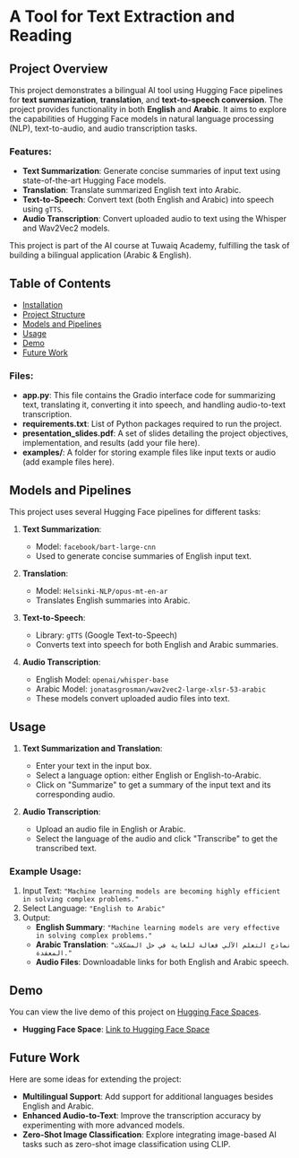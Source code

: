 # A Tool for Text Extraction and Reading

## Project Overview

This project demonstrates a bilingual AI tool using Hugging Face pipelines for **text summarization**, **translation**, and **text-to-speech conversion**. The project provides functionality in both **English** and **Arabic**. It aims to explore the capabilities of Hugging Face models in natural language processing (NLP), text-to-audio, and audio transcription tasks.

### Features:
- **Text Summarization**: Generate concise summaries of input text using state-of-the-art Hugging Face models.
- **Translation**: Translate summarized English text into Arabic.
- **Text-to-Speech**: Convert text (both English and Arabic) into speech using `gTTS`.
- **Audio Transcription**: Convert uploaded audio to text using the Whisper and Wav2Vec2 models.
  
This project is part of the AI course at Tuwaiq Academy, fulfilling the task of building a bilingual application (Arabic & English).

## Table of Contents
- [Installation](#installation)
- [Project Structure](#project-structure)
- [Models and Pipelines](#models-and-pipelines)
- [Usage](#usage)
- [Demo](#demo)
- [Future Work](#future-work)

  
### Files:
- **app.py**: This file contains the Gradio interface code for summarizing text, translating it, converting it into speech, and handling audio-to-text transcription.
- **requirements.txt**: List of Python packages required to run the project.
- **presentation_slides.pdf**: A set of slides detailing the project objectives, implementation, and results (add your file here).
- **examples/**: A folder for storing example files like input texts or audio (add example files here).

## Models and Pipelines

This project uses several Hugging Face pipelines for different tasks:

1. **Text Summarization**:
   - Model: `facebook/bart-large-cnn`
   - Used to generate concise summaries of English input text.
   
2. **Translation**:
   - Model: `Helsinki-NLP/opus-mt-en-ar`
   - Translates English summaries into Arabic.

3. **Text-to-Speech**:
   - Library: `gTTS` (Google Text-to-Speech)
   - Converts text into speech for both English and Arabic summaries.

4. **Audio Transcription**:
   - English Model: `openai/whisper-base`
   - Arabic Model: `jonatasgrosman/wav2vec2-large-xlsr-53-arabic`
   - These models convert uploaded audio files into text.

## Usage

1. **Text Summarization and Translation**:
   - Enter your text in the input box.
   - Select a language option: either English or English-to-Arabic.
   - Click on "Summarize" to get a summary of the input text and its corresponding audio.

2. **Audio Transcription**:
   - Upload an audio file in English or Arabic.
   - Select the language of the audio and click "Transcribe" to get the transcribed text.

### Example Usage:
1. Input Text: `"Machine learning models are becoming highly efficient in solving complex problems."`
2. Select Language: `"English to Arabic"`
3. Output:
   - **English Summary**: `"Machine learning models are very effective in solving complex problems."`
   - **Arabic Translation**: `"نماذج التعلم الآلي فعالة للغاية في حل المشكلات المعقدة."`
   - **Audio Files**: Downloadable links for both English and Arabic speech.

## Demo

You can view the live demo of this project on [Hugging Face Spaces](#).
- **Hugging Face Space**: [Link to Hugging Face Space](https://huggingface.co/spaces/Almahfouz/A_Tool_for_Text_Extraction_and_Reading)

## Future Work

Here are some ideas for extending the project:
- **Multilingual Support**: Add support for additional languages besides English and Arabic.
- **Enhanced Audio-to-Text**: Improve the transcription accuracy by experimenting with more advanced models.
- **Zero-Shot Image Classification**: Explore integrating image-based AI tasks such as zero-shot image classification using CLIP.
